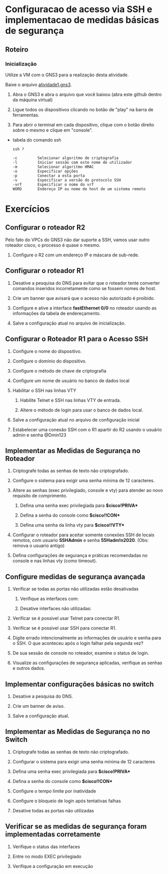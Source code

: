 # Configuracao de acesso via SSH e implementacao de medidas básicas de segurança

## Roteiro

### Inicialização

Utilize a VM com o GNS3 para a realização desta atividade.

Baixe o arquivo [atividade1.gns3](./atividade1.gns3).

1. Abra o GNS3 e abra o arquivo que você baixou (abra este github dentro da máquina virtual)

2. Ligue todos os dispositivos clicando no botão de "play" na barra de ferramentas.

3. Para abrir o terminal em cada dispositivo, clique com o botão direito sobre o mesmo e clique em "console".

- tabela do comando ssh
    ```
    ssh ?

    -c         Selecionar algoritmo de criptografia
    -l         Iniciar sessão com este nome de utilizador
    -m         Selecionar algoritmo HMAC
    -o         Especificar opções
    -p         Conectar a esta porta
    -v         Especificar a versão do protocolo SSH
    -vrf       Especificar o nome do vrf
    WORD       Endereço IP ou nome de host de um sistema remoto
    ```
# Exercícios

## Configurar o roteador R2

Pelo fato do VPCs do GNS3 não dar suporte a SSH, vamos usar outro roteador cisco, o processo é quase o mesmo.

1. Configure o R2 com um endereço IP e máscara de sub-rede.

## Configurar o roteador R1

1. Desative a pesquisa do DNS para evitar que o roteador tente converter comandos inseridos incorretamente como se fossem nomes de host.

2. Crie um banner que avisará que o acesso não autorizado é proibido.

3. Configure e ative a interface **fastEthernet 0/0** no roteador usando as informações da tabela de endereçamento.

4. Salve a configuração atual no arquivo de inicialização.

## Configurar o Roteador R1 para o Acesso SSH

1. Configure o nome do dispositivo.

2. Configure o domínio do dispositivo.

3. Configure o método de chave de criptografia

4. Configure um nome de usuário no banco de dados local

5. Habilitar o SSH nas linhas VTY

    1. Habilite Telnet e SSH nas linhas VTY de entrada.

    2. Altere o método de login para usar o banco de dados local.

6. Salve a configuração atual no arquivo de configuração inicial

7. Estabelecer uma conexão SSH com o R1 apartir do R2 usando o usuário admin e senha @Dmin123

## Implementar as Medidas de Segurança no Roteador

1. Criptografe todas as senhas de texto não criptografado.

2. Configure o sistema para exigir uma senha mínima de 12 caracteres.

3. Altere as senhas (exec privilegiado, console e vty) para atender ao novo requisito de comprimento.

    1. Defina uma senha exec privilegiada para __$cisco!PRIVA*__

    2. Defina a senha do console como __$cisco!!CON*__

    3. Defina uma senha da linha vty para __$cisco!!VTY*__

4. Configurar o roteador para aceitar somente conexões SSH de locais remotos, com usuario **SSHAdmin** e senha **55Hadm!n2020**. (Obs: remova o usuario antigo)

5. Defina configurações de segurança e práticas recomendadas no console e nas linhas vty (como timeout).

## Configure medidas de segurança avançada

1. Verificar se todas as portas não utilizadas estão desativadas

    1. Verifique as interfaces com:

    2. Desative interfaces não utilizadas:

2. Verificar se é possivel usar Telnet para conectar R1.

3. Verificar se é possivel usar SSH para conectar R1.

4. Digite errado intencionalmente as informações de usuário e senha para o SSH. O que aconteceu após o login falhar pela segunda vez?

5. De sua sessão de console no roteador, examine o status de login.

6. Visualize as configurações de segurança aplicadas, verifique as senhas e outros dados.

## Implementar configurações básicas no switch

1. Desative a pesquisa do DNS.

2. Crie um banner de aviso.

4. Salve a configuração atual.

## Implementar as Medidas de Segurança no no Switch

1. Criptografe todas as senhas de texto não criptografado.

2. Configurar o sistema para exigir uma senha mínima de 12 caracteres

3. Defina uma senha exec privilegiada para __$cisco!PRIVA*__

4. Defina a senha do console como __$cisco!!CON*__

5. Configure o tempo limite por inatividade

6. Configure o bloqueio de login após tentativas falhas

7. Desative todas as portas não utilizadas

## Verificar se as medidas de segurança foram implementadas corretamente

1. Verifique o status das interfaces

2. Entre no modo EXEC privilegiado

3. Verifique a configuração em execução
